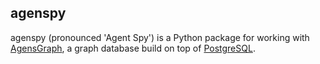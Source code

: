 agenspy 
-------

agenspy (pronounced 'Agent Spy') is a Python package for working with
[AgensGraph](https://github.com/bitnine-oss/agensgraphhttps://github.com/bitnine-oss/agensgraph), a graph database build on top of [PostgreSQL](https://www.postgresql.org/).
